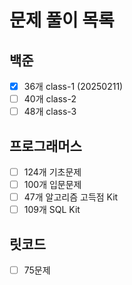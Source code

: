 # 문제 풀이 목록

## 백준
- [x] 36개 class-1 (20250211)
- [ ] 40개 class-2
- [ ] 48개 class-3

## 프로그래머스
- [ ] 124개 기초문제
- [ ] 100개 입문문제
- [ ] 47개 알고리즘 고득점 Kit
- [ ] 109개 SQL Kit

## 릿코드
- [ ] 75문제
